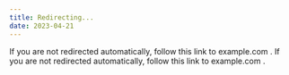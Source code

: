```yaml
---
title: Redirecting...
date: 2023-04-21
---
```

If you are not redirected automatically, follow this
link to example.com
.
If you are not redirected automatically, follow this
link to example.com
.
